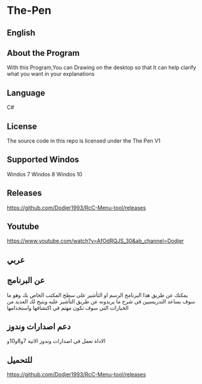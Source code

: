 # The-Pen
 

English
-------

About the Program
-------
With this Program,You can Drawing on the desktop so that It can help clarify what you want in your explanations

Language
-------
C# 

License
-------
The source code in this repo is licensed under the The Pen V1

Supported Windos
------------------
Windos 7
Windos 8
Windos 10

Releases
-------
https://github.com/Dodjer1993/RcC-Menu-tool/releases

Youtube
------------------
https://www.youtube.com/watch?v=AfOdRQJS_30&ab_channel=Dodjer

عربي
------------------

عن البرنامج
------------------
يمكنك عن طريق هذا البرنامج الرسم او التأشير على سطح المكتب الخاص بك وهو ما سوف يساعد التدريسيين في شرح ما يريدونه عن طريق التأشير عليه
ويتيح لك العديد من الخيارات التي سوف تكون مهتم في اكتشافها واستخدامها


دعم اصدارات وندوز
------------------
الاداة تعمل في  اصدارات وندوز الاتية
7و8و10و

للتحميل
-------
https://github.com/Dodjer1993/RcC-Menu-tool/releases




